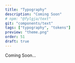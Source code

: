 ```yaml
---
title: "Typography"
description: "Coming Soon"
# npm: "@fylgja/text"
git: "components/text"
tags: ["typography", "tokens"]
preview: "theme.png"
order: 51
draft: true
---
```


Coming Soon...
